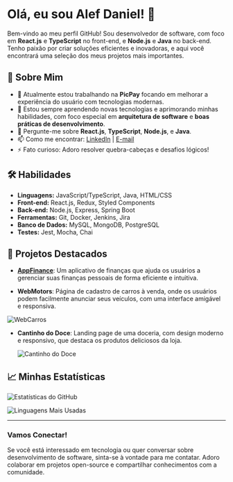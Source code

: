 # Olá, eu sou Alef Daniel! 👋

Bem-vindo ao meu perfil GitHub! Sou desenvolvedor de software, com foco em **React.js** e **TypeScript** no front-end, e **Node.js** e **Java** no back-end. Tenho paixão por criar soluções eficientes e inovadoras, e aqui você encontrará uma seleção dos meus projetos mais importantes.

## 🚀 Sobre Mim

- 🔭 Atualmente estou trabalhando na **PicPay** focando em melhorar a experiência do usuário com tecnologias modernas.
- 🌱 Estou sempre aprendendo novas tecnologias e aprimorando minhas habilidades, com foco especial em **arquitetura de software** e **boas práticas de desenvolvimento**.
- 💬 Pergunte-me sobre **React.js**, **TypeScript**, **Node.js**, e **Java**.
- 📫 Como me encontrar: [LinkedIn](https://www.linkedin.com/in/alef-aguiar/) | [E-mail](mailto:alefsa_daniel@hotmail.com)
- ⚡ Fato curioso: Adoro resolver quebra-cabeças e desafios lógicos!

## 🛠️ Habilidades

- **Linguagens:** JavaScript/TypeScript, Java, HTML/CSS
- **Front-end:** React.js, Redux, Styled Components
- **Back-end:** Node.js, Express, Spring Boot
- **Ferramentas:** Git, Docker, Jenkins, Jira
- **Banco de Dados:** MySQL, MongoDB, PostgreSQL
- **Testes:** Jest, Mocha, Chai

## 🌟 Projetos Destacados

- [**AppFinance**](https://github.com/Alef-Daniel/AppFinance): Um aplicativo de finanças que ajuda os usuários a gerenciar suas finanças pessoais de forma eficiente e intuitiva.

- **WebMotors**: Página de cadastro de carros à venda, onde os usuários podem facilmente anunciar seus veículos, com uma interface amigável e responsiva.
  
 ![WebCarros](https://github-readme-stats.vercel.app/api/pin/?username=Alef-Daniel&repo=WebCarros&theme=radical)

- **Cantinho do Doce**: Landing page de uma doceria, com design moderno e responsivo, que destaca os produtos deliciosos da loja.
  
  ![Cantinho do Doce](https://github-readme-stats.vercel.app/api/pin/?username=Alef-Daniel&repo=cantinho-do-doce-rs&theme=radical)

## 📈 Minhas Estatísticas

![Estatísticas do GitHub](https://github-readme-stats.vercel.app/api?username=Alef-Daniel&show_icons=true&theme=radical)

![Linguagens Mais Usadas](https://github-readme-stats.vercel.app/api/top-langs/?username=Alef-Daniel&layout=compact&theme=radical)

---

### Vamos Conectar!

Se você está interessado em tecnologia ou quer conversar sobre desenvolvimento de software, sinta-se à vontade para me contatar. Adoro colaborar em projetos open-source e compartilhar conhecimentos com a comunidade.
